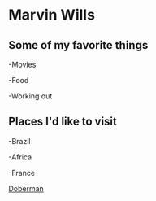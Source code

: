 # Marvin Wills 

## Some of my favorite things 

-Movies 

-Food

-Working out


## Places I'd like to visit

-Brazil

-Africa

-France


[Doberman](https://i.pinimg.com/originals/42/1a/8c/421a8c510ce027112c49b55d04f682a0.jpg)
